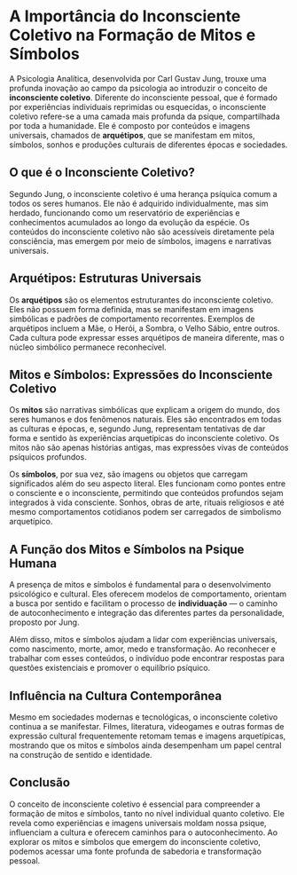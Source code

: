 # A Importância do Inconsciente Coletivo na Formação de Mitos e Símbolos

A Psicologia Analítica, desenvolvida por Carl Gustav Jung, trouxe uma profunda inovação ao campo da psicologia ao introduzir o conceito de **inconsciente coletivo**. Diferente do inconsciente pessoal, que é formado por experiências individuais reprimidas ou esquecidas, o inconsciente coletivo refere-se a uma camada mais profunda da psique, compartilhada por toda a humanidade. Ele é composto por conteúdos e imagens universais, chamados de **arquétipos**, que se manifestam em mitos, símbolos, sonhos e produções culturais de diferentes épocas e sociedades.

## O que é o Inconsciente Coletivo?

Segundo Jung, o inconsciente coletivo é uma herança psíquica comum a todos os seres humanos. Ele não é adquirido individualmente, mas sim herdado, funcionando como um reservatório de experiências e conhecimentos acumulados ao longo da evolução da espécie. Os conteúdos do inconsciente coletivo não são acessíveis diretamente pela consciência, mas emergem por meio de símbolos, imagens e narrativas universais.

## Arquétipos: Estruturas Universais

Os **arquétipos** são os elementos estruturantes do inconsciente coletivo. Eles não possuem forma definida, mas se manifestam em imagens simbólicas e padrões de comportamento recorrentes. Exemplos de arquétipos incluem a Mãe, o Herói, a Sombra, o Velho Sábio, entre outros. Cada cultura pode expressar esses arquétipos de maneira diferente, mas o núcleo simbólico permanece reconhecível.

## Mitos e Símbolos: Expressões do Inconsciente Coletivo

Os **mitos** são narrativas simbólicas que explicam a origem do mundo, dos seres humanos e dos fenômenos naturais. Eles são encontrados em todas as culturas e épocas, e, segundo Jung, representam tentativas de dar forma e sentido às experiências arquetípicas do inconsciente coletivo. Os mitos não são apenas histórias antigas, mas expressões vivas de conteúdos psíquicos profundos.

Os **símbolos**, por sua vez, são imagens ou objetos que carregam significados além do seu aspecto literal. Eles funcionam como pontes entre o consciente e o inconsciente, permitindo que conteúdos profundos sejam integrados à vida consciente. Sonhos, obras de arte, rituais religiosos e até mesmo comportamentos cotidianos podem ser carregados de simbolismo arquetípico.

## A Função dos Mitos e Símbolos na Psique Humana

A presença de mitos e símbolos é fundamental para o desenvolvimento psicológico e cultural. Eles oferecem modelos de comportamento, orientam a busca por sentido e facilitam o processo de **individuação** — o caminho de autoconhecimento e integração das diferentes partes da personalidade, proposto por Jung.

Além disso, mitos e símbolos ajudam a lidar com experiências universais, como nascimento, morte, amor, medo e transformação. Ao reconhecer e trabalhar com esses conteúdos, o indivíduo pode encontrar respostas para questões existenciais e promover o equilíbrio psíquico.

## Influência na Cultura Contemporânea

Mesmo em sociedades modernas e tecnológicas, o inconsciente coletivo continua a se manifestar. Filmes, literatura, videogames e outras formas de expressão cultural frequentemente retomam temas e imagens arquetípicas, mostrando que os mitos e símbolos ainda desempenham um papel central na construção de sentido e identidade.

## Conclusão

O conceito de inconsciente coletivo é essencial para compreender a formação de mitos e símbolos, tanto no nível individual quanto coletivo. Ele revela como experiências e imagens universais moldam nossa psique, influenciam a cultura e oferecem caminhos para o autoconhecimento. Ao explorar os mitos e símbolos que emergem do inconsciente coletivo, podemos acessar uma fonte profunda de sabedoria e transformação pessoal.